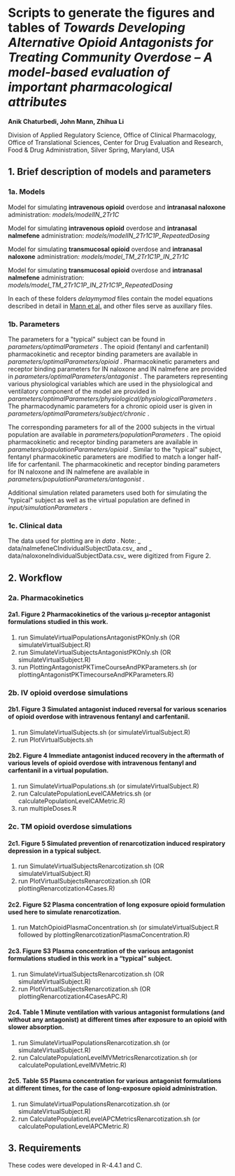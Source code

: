 # Scripts to generate the figures and tables of  _Towards Developing Alternative Opioid Antagonists for Treating Community Overdose – A model-based evaluation of important pharmacological attributes_ 
**Anik Chaturbedi, John Mann, Zhihua Li**

Division of Applied Regulatory Science, Office of Clinical Pharmacology, Office of Translational Sciences, Center for Drug Evaluation and Research, Food & Drug Administration, Silver Spring, Maryland, USA

## 1. Brief description of models and parameters
### 1a. Models
Model for simulating **intravenous opioid** overdose and **intranasal naloxone** administration:  _models/modelIN_2Tr1C_

Model for simulating **intravenous opioid** overdose and **intranasal nalmefene** administration:  _models/modelIN_2Tr1C1P_RepeatedDosing_

Model for simulating **transmucosal opioid** overdose and **intranasal naloxone** administration:  _models/model_TM_2Tr1C1P_IN_2Tr1C_

Model for simulating **transmucosal opioid** overdose and **intranasal nalmefene** administration:  _models/model_TM_2Tr1C1P_IN_2Tr1C1P_RepeatedDosing_

In each of these folders  _delaymymod_  files contain the model equations described in detail in [Mann et al.](https://ascpt.onlinelibrary.wiley.com/doi/10.1002/cpt.2696) and other files serve as auxillary files. 

### 1b. Parameters
The parameters for a "typical" subject can be found in  _parameters/optimalParameters_ . 
The opioid (fentanyl and carfentanil) pharmacokinetic and receptor binding parameters are available in  _parameters/optimalParameters/opioid_ .
Pharmacokinetic parameters and receptor binding parameters for IN naloxone and IN nalmefene are provided in  _parameters/optimalParameters/antagonist_ . 
The parameters representing various physiological variables which are used in the physiological and ventilatory component of the model are provided in  _parameters/optimalParameters/physiological/physiologicalParameters_ . 
The pharmacodynamic parameters for a chronic opioid user is given in  _parameters/optimalParameters/subject/chronic_ . 

The corresponding parameters for all of the 2000 subjects in the virtual population are available in  _parameters/populationParameters_ .
The opioid pharmacokinetic and receptor binding parameters are available in  _parameters/populationParameters/opioid_ . 
Similar to the "typical" subject, fentanyl pharmacokinetic parameters are modified to match a longer half-life for carfentanil. 
The pharmacokinetic and receptor binding parameters for IN naloxone and IN nalmefene are available in  _parameters/populationParameters/antagonist_ . 

Additional simulation related parameters used both for simulating the "typical" subject as well as the virtual population are defined in  _input/simulationParameters_ .

### 1c. Clinical data
The data used for plotting are in  _data_ . Note:  _ data/nalmefeneCIndividualSubjectData.csv_  and  _ data/naloxoneIndividualSubjectData.csv_  were digitized from Figure 2.

## 2. Workflow
### 2a. Pharmacokinetics
#### 2a1. Figure 2 Pharmacokinetics of the various µ-receptor antagonist formulations studied in this work. 
1. run SimulateVirtualPopulationsAntagonistPKOnly.sh (OR simulateVirtualSubject.R)
2. run SimulateVirtualSubjectsAntagonistPKOnly.sh (OR simulateVirtualSubject.R)
2. run PlottingAntagonistPKTimeCourseAndPKParameters.sh (or plottingAntagonistPKTimecourseAndPKParameters.R)

### 2b. IV opioid overdose simulations
#### 2b1. Figure 3 Simulated antagonist induced reversal for various scenarios of opioid overdose with intravenous fentanyl and carfentanil.
1. run SimulateVirtualSubjects.sh (or simulateVirtualSubject.R)
2. run PlotVirtualSubjects.sh

#### 2b2. Figure 4 Immediate antagonist induced recovery in the aftermath of various levels of opioid overdose with intravenous fentanyl and carfentanil in a virtual population.
1. run SimulateVirtualPopulations.sh (or simulateVirtualSubject.R)
2. run CalculatePopulationLevelCAMetrics.sh (or calculatePopulationLevelCAMetric.R)
3. run multipleDoses.R

### 2c. TM opioid overdose simulations
#### 2c1. Figure 5 Simulated prevention of renarcotization induced respiratory depression in a typical subject.
1. run SimulateVirtualSubjectsRenarcotization.sh (OR simulateVirtualSubject.R) 
2. run PlotVirtualSubjectsRenarcotization.sh (OR plottingRenarcotization4Cases.R)

#### 2c2. Figure S2 Plasma concentration of long exposure opioid formulation used here to simulate renarcotization.
1. run MatchOpioidPlasmaConcentration.sh (or simulateVirtualSubject.R followed by  plottingRenarcotizationPlasmaConcentration.R)

#### 2c3. Figure S3 Plasma concentration of the various antagonist formulations studied in this work in a “typical” subject.
1. run SimulateVirtualSubjectsRenarcotization.sh (OR simulateVirtualSubject.R)
2. run PlotVirtualSubjectsRenarcotization.sh (OR plottingRenarcotization4CasesAPC.R)

#### 2c4. Table 1 Minute ventilation with various antagonist formulations (and without any antagonist) at different times after exposure to an opioid with slower absorption.
1. run SimulateVirtualPopulationsRenarcotization.sh (or simulateVirtualSubject.R)
2. run CalculatePopulationLevelMVMetricsRenarcotization.sh (or calculatePopulationLevelMVMetric.R)

#### 2c5. Table S5 Plasma concentration for various antagonist formulations at different times, for the case of long-exposure opioid administration.
1. run SimulateVirtualPopulationsRenarcotization.sh (or simulateVirtualSubject.R)
2. run CalculatePopulationLevelAPCMetricsRenarcotization.sh (or calculatePopulationLevelAPCMetric.R)

## 3. Requirements
These codes were developed in R-4.4.1 and C.